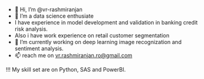 - 👋 Hi, I’m @vr-rashmiranjan
- 👀 I’m a data science enthusiate
- I have experience in model development and validation in banking credit risk analysis.
- Also i have work experience on retail customer segmentation
- 🌱 I’m currently working on  deep learning image recognization and sentiment analysis.
- 📫 reach me on vr.rashmiranjan.ro@gmail.com

!!! My skill set are on Python, SAS and PowerBI.
